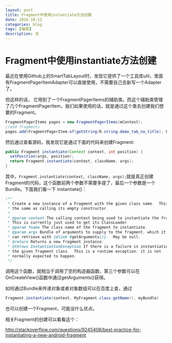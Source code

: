 ```yaml
---
layout: post
title: Fragment中使用instantiate方法创建
date: 2016-10-12
categories: blog
tags: [编程]
description: 无
---
```


# Fragment中使用instantiate方法创建

最近在使用Github上的SmartTabLayout时，发现它提供了一个工具库util，里面有FragmentPagerItemAdapter可以直接使用，不需要自己去新写一个Adapter了。

但这样的话， 它用到了一个FragmentPagerItems的辅助类。而这个辅助类管理了几个FragmentPagerItem，我们如果使用的话，就是通过这个类去创建我们想要的Fragment。

```Java
FragmentPagerItems pages = new FragmentPagerItems(mContext);
//add fragments
pages.add(FragmentPagerItem.of(getString(R.string.demo_tab_no_title), Fragment_demo.class));
```

然后通过查看源码，我发现它是通过下面的代码来创建Fragment:

```Java
public Fragment instantiate(Context context, int position) {
  setPosition(args, position);
  return Fragment.instantiate(context, className, args);
}
```

其中，`Fragment.instantiate(context, className, args);`就是真正创建Fragment的代码，这个函数前两个参数不需要多提了，最后一个参数是一个Bundle。下面我们看一下 instantiate()：

```java
/**
 * Create a new instance of a Fragment with the given class name.  This is
 * the same as calling its empty constructor.
 *
 * @param context The calling context being used to instantiate the fragment.
 * This is currently just used to get its ClassLoader.
 * @param fname The class name of the fragment to instantiate.
 * @param args Bundle of arguments to supply to the fragment, which it
 * can retrieve with {@link #getArguments()}.  May be null.
 * @return Returns a new fragment instance.
 * @throws InstantiationException If there is a failure in instantiating
 * the given fragment class.  This is a runtime exception; it is not
 * normally expected to happen.
 */
```

调用这个函数，就相当于调用了空的构造器函数，第三个参数可以在OnCreateView()函数中通过getArguments()获得。

如何通过Bundle来传递对象或者对象数组可以在百度上查，通过

```Java
Fragment.instantiate(context, MyFragment.class.getName(), myBundle)
```

也可以创建一个Fragment，可能没什么优点。

相关Fragment的创建可以看看这个：

http://stackoverflow.com/questions/9245408/best-practice-for-instantiating-a-new-android-fragment

